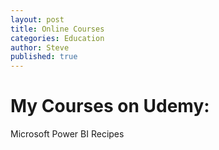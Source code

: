 ```yaml
---
layout: post
title: Online Courses
categories: Education
author: Steve
published: true
---
```

 # My Courses on Udemy:

Microsoft Power BI Recipes

